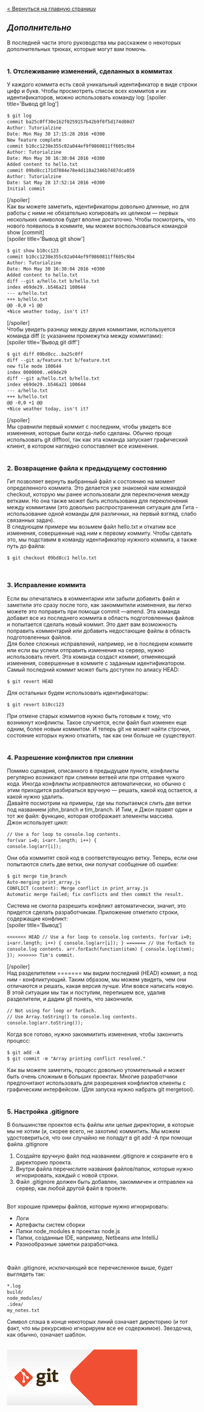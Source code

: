 [< Вернуться на главную страницу](readme.md)

## ***Дополнительно***


В последней части этого руководства мы расскажем о некоторых дополнительных трюках, которые могут вам помочь.<br><br>

### **1. Отслеживание изменений, сделанных в коммитах**
У каждого коммита есть свой уникальный идентификатор в виде строки цифр и букв. Чтобы просмотреть список всех коммитов и их идентификаторов, можно использовать команду log:
[spoiler title='Вывод git log']
```
$ git log
commit ba25c0ff30e1b2f0259157b42b9f8f5d174d80d7
Author: Tutorialzine
Date: Mon May 30 17:15:28 2016 +0300
New feature complete
commit b10cc1238e355c02a044ef9f9860811ff605c9b4
Author: Tutorialzine
Date: Mon May 30 16:30:04 2016 +0300
Added content to hello.txt
commit 09bd8cc171d7084e78e4d118a2346b7487dca059
Author: Tutorialzine
Date: Sat May 28 17:52:14 2016 +0300
Initial commit
```

[/spoiler]<br>
Как вы можете заметить, идентификаторы довольно длинные, но для работы с ними не обязательно копировать их целиком — первых нескольких символов будет вполне достаточно. Чтобы посмотреть, что нового появилось в коммите, мы можем воспользоваться командой show [commit]<br>
[spoiler title='Вывод git show']
```
$ git show b10cc123
commit b10cc1238e355c02a044ef9f9860811ff605c9b4
Author: Tutorialzine
Date: Mon May 30 16:30:04 2016 +0300
Added content to hello.txt
diff --git a/hello.txt b/hello.txt
index e69de29..b546a21 100644
--- a/hello.txt
+++ b/hello.txt
@@ -0,0 +1 @@
+Nice weather today, isn't it?
```

[/spoiler]<br>
Чтобы увидеть разницу между двумя коммитами, используется команда diff (с указанием промежутка между коммитами):<br>
[spoiler title='Вывод git diff']
```
$ git diff 09bd8cc..ba25c0ff
diff --git a/feature.txt b/feature.txt
new file mode 100644
index 0000000..e69de29
diff --git a/hello.txt b/hello.txt
index e69de29..b546a21 100644
--- a/hello.txt
+++ b/hello.txt
@@ -0,0 +1 @@
+Nice weather today, isn't it?
```

[/spoiler]<br>
Мы сравнили первый коммит с последним, чтобы увидеть все изменения, которые были когда-либо сделаны. Обычно проще использовать git difftool, так как эта команда запускает графический клиент, в котором наглядно сопоставляет все изменения.<br><br>

### **2. Возвращение файла к предыдущему состоянию**
Гит позволяет вернуть выбранный файл к состоянию на момент определенного коммита. Это делается уже знакомой нам командой checkout, которую мы ранее использовали для переключения между ветками. Но она также может быть использована для переключения между коммитами (это довольно распространенная ситуация для Гита - использование одной команды для различных, на первый взгляд, слабо связанных задач).<br>
В следующем примере мы возьмем файл hello.txt и откатим все изменения, совершенные над ним к первому коммиту. Чтобы сделать это, мы подставим в команду идентификатор нужного коммита, а также путь до файла:
```
$ git checkout 09bd8cc1 hello.txt
```  
<br>

### **3. Исправление коммита**
Если вы опечатались в комментарии или забыли добавить файл и заметили это сразу после того, как закоммитили изменения, вы легко можете это поправить при помощи commit —amend. Эта команда добавит все из последнего коммита в область подготовленных файлов и попытается сделать новый коммит. Это дает вам возможность поправить комментарий или добавить недостающие файлы в область подготовленных файлов.<br>
Для более сложных исправлений, например, не в последнем коммите или если вы успели отправить изменения на сервер, нужно использовать revert. Эта команда создаст коммит, отменяющий изменения, совершенные в коммите с заданным идентификатором.<br>
Самый последний коммит может быть доступен по алиасу HEAD:
```
$ git revert HEAD
```

Для остальных будем использовать идентификаторы:
```
$ git revert b10cc123
```

При отмене старых коммитов нужно быть готовым к тому, что возникнут конфликты. Такое случается, если файл был изменен еще одним, более новым коммитом. И теперь git не может найти строчки, состояние которых нужно откатить, так как они больше не существуют.<br><br>

### **4. Разрешение конфликтов при слиянии**
Помимо сценария, описанного в предыдущем пункте, конфликты регулярно возникают при слиянии ветвей или при отправке чужого кода. Иногда конфликты исправляются автоматически, но обычно с этим приходится разбираться вручную — решать, какой код остается, а какой нужно удалить.<br>
Давайте посмотрим на примеры, где мы попытаемся слить две ветки под названием john_branch и tim_branch. И Тим, и Джон правят один и тот же файл: функцию, которая отображает элементы массива.<br>
Джон использует цикл:
```
// Use a for loop to console.log contents.
for(var i=0; i<arr.length; i++) {
console.log(arr[i]);
```

Они оба коммитят свой код в соответствующую ветку. Теперь, если они попытаются слить две ветки, они получат сообщение об ошибке:
```
$ git merge tim_branch
Auto-merging print_array.js
CONFLICT (content): Merge conflict in print_array.js
Automatic merge failed; fix conflicts and then commit the result.
```

Система не смогла разрешить конфликт автоматически, значит, это придется сделать разработчикам. Приложение отметило строки, содержащие конфликт:<br>
[spoiler title='Вывод']
```
<<<<<<< HEAD // Use a for loop to console.log contents. for(var i=0; i<arr.length; i++) { console.log(arr[i]); } ======= // Use forEach to console.log contents. arr.forEach(function(item) { console.log(item); }); >>>>>>> Tim's commit.
```

[/spoiler]<br>
Над разделителем ======= мы видим последний (HEAD) коммит, а под ним - конфликтующий. Таким образом, мы можем увидеть, чем они отличаются и решать, какая версия лучше. Или вовсе написать новую. В этой ситуации мы так и поступим, перепишем все, удалив разделители, и дадим git понять, что закончили.
```
// Not using for loop or forEach.
// Use Array.toString() to console.log contents.
console.log(arr.toString());
```

Когда все готово, нужно закоммитить изменения, чтобы закончить процесс:
```
$ git add -A
$ git commit -m "Array printing conflict resolved."
```

Как вы можете заметить, процесс довольно утомительный и может быть очень сложным в больших проектах. Многие разработчики предпочитают использовать для разрешения конфликтов клиенты с графическим интерфейсом. (Для запуска нужно набрать git mergetool).<br><br>

### **5. Настройка .gitignore**
В большинстве проектов есть файлы или целые директории, в которые мы не хотим (и, скорее всего, не захотим) коммитить. Мы можем удостовериться, что они случайно не попадут в git add -A при помощи файла .gitignore

1. Создайте вручную файл под названием .gitignore и сохраните его в директорию проекта.
2. Внутри файла перечислите названия файлов/папок, которые нужно игнорировать, каждый с новой строки.
3. Файл .gitignore должен быть добавлен, закоммичен и отправлен на сервер, как любой другой файл в проекте.
  
<br>
Вот хорошие примеры файлов, которые нужно игнорировать:

- Логи
- Артефакты систем сборки
- Папки node_modules в проектах node.js
- Папки, созданные IDE, например, Netbeans или IntelliJ
- Разнообразные заметки разработчика.

<br>

Файл .gitignore, исключающий все перечисленное выше, будет выглядеть так:
```
*.log
build/
node_modules/
.idea/
my_notes.txt
```

Символ слэша в конце некоторых линий означает директорию (и тот факт, что мы рекурсивно игнорируем все ее содержимое). Звездочка, как обычно, означает шаблон.<br><br>

![](/pictures/git.png)